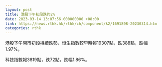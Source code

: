 ```yaml
---
layout: post
title: 港股下午初段跌約2%
date: 2023-03-14 13:07:56.000000000 +08:00
link: https://news.rthk.hk/rthk/ch/component/k2/1691898-20230314.htm
categories: rthk
---
```


港股下午開市初段持續跌勢，恒生指數較早時報19307點，跌388點，跌幅1.97%。

科技指數報3819點，跌72點，跌幅1.86%。
